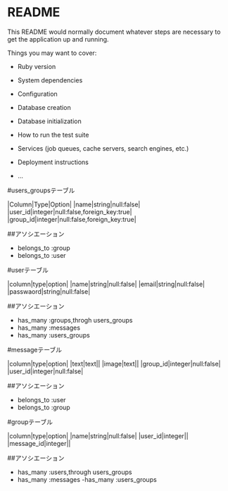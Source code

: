 # README

This README would normally document whatever steps are necessary to get the
application up and running.

Things you may want to cover:

* Ruby version

* System dependencies

* Configuration

* Database creation

* Database initialization

* How to run the test suite

* Services (job queues, cache servers, search engines, etc.)

* Deployment instructions

* ...

#users_groupsテーブル

|Column|Type|Option|
|name|string|null:false|
|user_id|integer|null:false,foreign_key:true|
|group_id|integer|null:false,foreign_key:true|

##アソシエーション
- belongs_to :group
- belongs_to :user

#userテーブル

|column|type|option|
|name|string|null:false|
|email|string|null:false|
|passwaord|string|null:false|

##アソシエーション
- has_many :groups,throgh users_groups
- has_many :messages
- has_many :users_groups

#messageテーブル

|column|type|option|
|text|text||
|image|text||
|group_id|integer|null:false|
|user_id|integer|null:false|

##アソシエーション
- belongs_to :user
- belongs_to :group

#groupテーブル

|column|type|option|
|name|string|null:false|
|user_id|integer||
|message_id|integer||

##アソシエーション
- has_many :users,through users_groups
- has_many :messages
-has_many :users_groups


